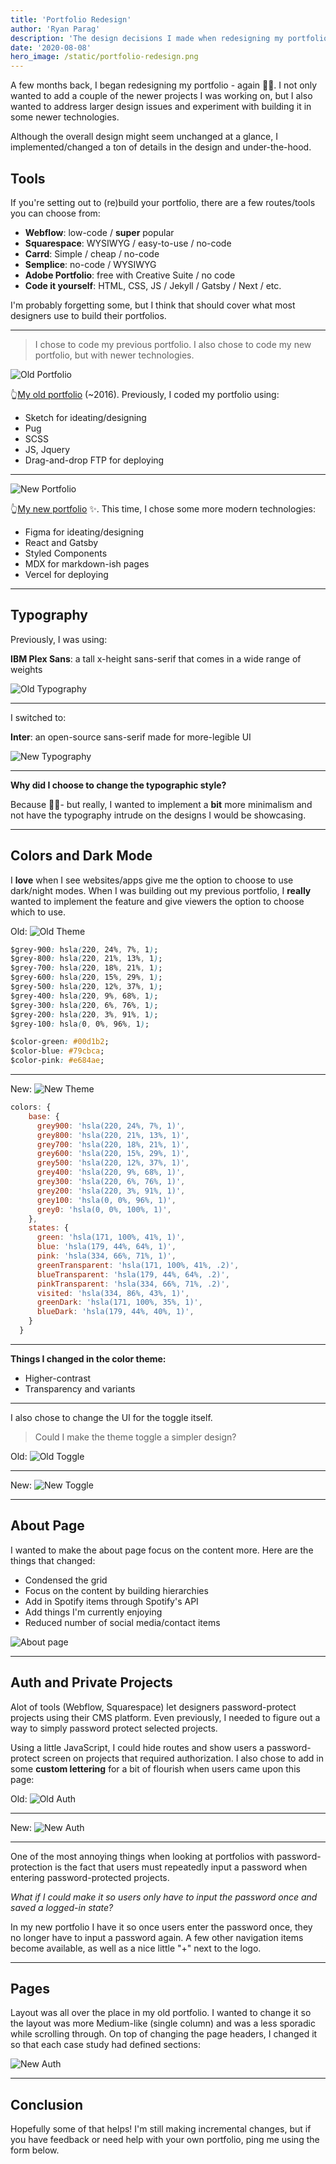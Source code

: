 ```yaml
---
title: 'Portfolio Redesign'
author: 'Ryan Parag'
description: 'The design decisions I made when redesigning my portfolio'
date: '2020-08-08'
hero_image: /static/portfolio-redesign.png
---
```


A few months back, I began redesigning my portfolio - again 🤦‍♀️. I not only wanted to add a couple of the newer projects I was working on, but I also wanted to address larger design issues and experiment with building it in some newer technologies.

Although the overall design might seem unchanged at a glance, I implemented/changed a ton of details in the design and under-the-hood.

## Tools

If you're setting out to (re)build your portfolio, there are a few routes/tools you can choose from:
- **Webflow**: low-code / **super** popular
- **Squarespace**: WYSIWYG / easy-to-use / no-code
- **Carrd**: Simple / cheap / no-code
- **Semplice**: no-code / WYSIWYG
- **Adobe Portfolio**: free with Creative Suite / no code
- **Code it yourself**: HTML, CSS, JS / Jekyll / Gatsby / Next / etc.

I'm probably forgetting some, but I think that should cover what most designers use to build their portfolios.

---

> I chose to code my previous portfolio. I also chose to code my new portfolio, but with newer technologies.

![Old Portfolio](../static/portfolio-redesign-old.png)

👆[My old portfolio](https://grapalab.com) (~2016). Previously, I coded my portfolio using:
- Sketch for ideating/designing
- Pug
- SCSS
- JS, Jquery
- Drag-and-drop FTP for deploying

---

![New Portfolio](../static/portfolio-redesign-new.png)

👆[My new portfolio](https://ryanparag.com) ✨. This time, I chose some more modern technologies:
- Figma for ideating/designing
- React and Gatsby
- Styled Components
- MDX for markdown-ish pages
- Vercel for deploying

---

## Typography

Previously, I was using:

**IBM Plex Sans**: a tall x-height sans-serif that comes in a wide range of weights

![Old Typography](../static/portfolio-redesign-type-old.png)

---

I switched to:

**Inter**: an open-source sans-serif made for more-legible UI

![New Typography](../static/portfolio-redesign-type-new.png)

---

**Why did I choose to change the typographic style?**

Because 🤷‍♀️- but really, I wanted to implement a **bit** more minimalism and not have the typography intrude on the designs I would be showcasing.

---

## Colors and Dark Mode

I **love** when I see websites/apps give me the option to choose to use dark/night modes. When I was building out my previous portfolio, I **really** wanted to implement the feature and give viewers the option to choose which to use.

Old:
![Old Theme](../static/portfolio-redesign-theme-old.png)

```css
$grey-900: hsla(220, 24%, 7%, 1);
$grey-800: hsla(220, 21%, 13%, 1);
$grey-700: hsla(220, 18%, 21%, 1);
$grey-600: hsla(220, 15%, 29%, 1);
$grey-500: hsla(220, 12%, 37%, 1);
$grey-400: hsla(220, 9%, 68%, 1);
$grey-300: hsla(220, 6%, 76%, 1);
$grey-200: hsla(220, 3%, 91%, 1);
$grey-100: hsla(0, 0%, 96%, 1);

$color-green: #00d1b2;
$color-blue: #79cbca;
$color-pink: #e684ae;
```

---

New:
![New Theme](../static/portfolio-redesign-theme-new.png)

```js
colors: {
    base: {
      grey900: 'hsla(220, 24%, 7%, 1)',
      grey800: 'hsla(220, 21%, 13%, 1)',
      grey700: 'hsla(220, 18%, 21%, 1)',
      grey600: 'hsla(220, 15%, 29%, 1)',
      grey500: 'hsla(220, 12%, 37%, 1)',
      grey400: 'hsla(220, 9%, 68%, 1)',
      grey300: 'hsla(220, 6%, 76%, 1)',
      grey200: 'hsla(220, 3%, 91%, 1)',
      grey100: 'hsla(0, 0%, 96%, 1)',
      grey0: 'hsla(0, 0%, 100%, 1)',
    },
    states: {
      green: 'hsla(171, 100%, 41%, 1)',
      blue: 'hsla(179, 44%, 64%, 1)',
      pink: 'hsla(334, 66%, 71%, 1)',
      greenTransparent: 'hsla(171, 100%, 41%, .2)',
      blueTransparent: 'hsla(179, 44%, 64%, .2)',
      pinkTransparent: 'hsla(334, 66%, 71%, .2)',
      visited: 'hsla(334, 86%, 43%, 1)',
      greenDark: 'hsla(171, 100%, 35%, 1)',
      blueDark: 'hsla(179, 44%, 40%, 1)',
    }
  }
```

---

**Things I changed in the color theme:**
- Higher-contrast
- Transparency and variants

---

I also chose to change the UI for the toggle itself.

> Could I make the theme toggle a simpler design?

Old:
![Old Toggle](../static/portfolio-redesign-toggle-old.png)

---

New:
![New Toggle](../static/portfolio-redesign-toggle-new.png)

---

## About Page

I wanted to make the about page focus on the content more. Here are the things that changed:

- Condensed the grid
- Focus on the content by building hierarchies
- Add in Spotify items through Spotify's API
- Add things I'm currently enjoying
- Reduced number of social media/contact items

![About page](../static/portfolio-redesign-about-page.png)

---

## Auth and Private Projects

Alot of tools (Webflow, Squarespace) let designers password-protect projects using their CMS platform. Even previously, I needed to figure out a way to simply password protect selected projects.

Using a little JavaScript, I could hide routes and show users a password-protect screen on projects that required authorization. I also chose to add in some **custom lettering** for a bit of flourish when users came upon this page:

Old:
![Old Auth](../static/portfolio-redesign-auth-old.png)

---

New:
![New Auth](../static/portfolio-redesign-auth-new.png)

---

One of the most annoying things when looking at portfolios with password-protection is the fact that users must repeatedly input a password when entering password-protected projects.

_What if I could make it so users only have to input the password once and saved a logged-in state?_

In my new portfolio I have it so once users enter the password once, they no longer have to input a password again. A few other navigation items become available, as well as a nice little "+" next to the logo.

---

## Pages

Layout was all over the place in my old portfolio. I wanted to change it so the layout was more Medium-like (single column) and was a less sporadic while scrolling through. On top of changing the page headers, I changed it so that each case study had defined sections:

![New Auth](../static/portfolio-redesign-pages.png)

---

## Conclusion

Hopefully some of that helps! I'm still making incremental changes, but if you have feedback or need help with your own portfolio, ping me using the form below.